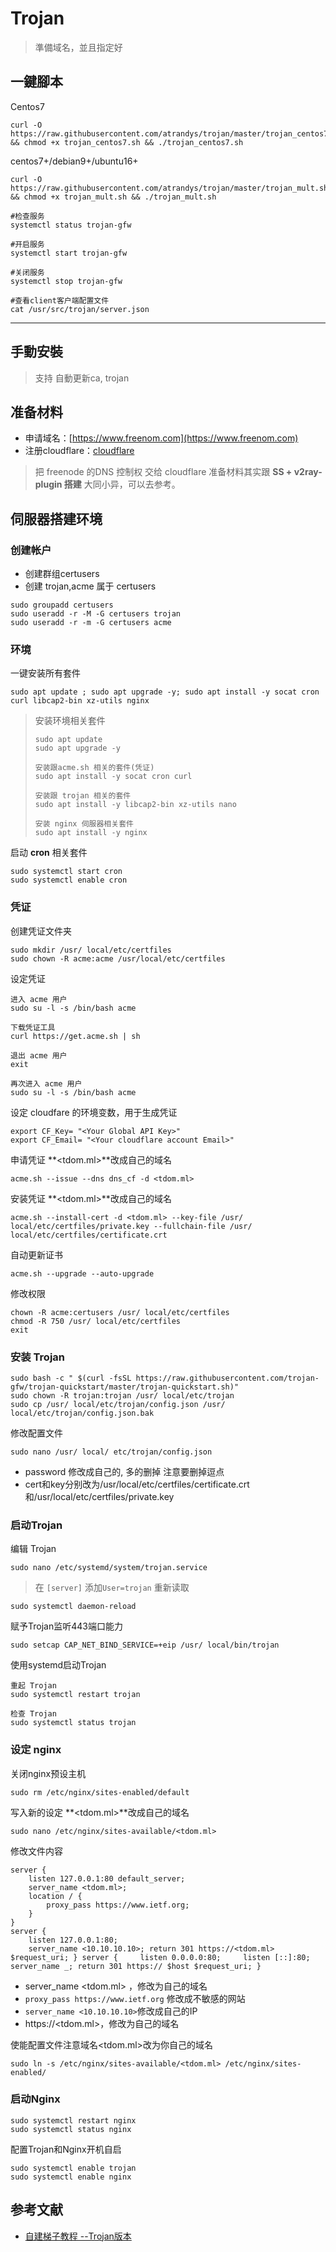 # Trojan
> 準備域名，並且指定好

## 一鍵腳本
Centos7
```
curl -O https://raw.githubusercontent.com/atrandys/trojan/master/trojan_centos7.sh && chmod +x trojan_centos7.sh && ./trojan_centos7.sh
```

centos7+/debian9+/ubuntu16+
```
curl -O https://raw.githubusercontent.com/atrandys/trojan/master/trojan_mult.sh && chmod +x trojan_mult.sh && ./trojan_mult.sh
```

```
#检查服务
systemctl status trojan-gfw

#开启服务
systemctl start trojan-gfw

#关闭服务
systemctl stop trojan-gfw

#查看client客户端配置文件
cat /usr/src/trojan/server.json
```

---
## 手動安裝
> 支持 自動更新ca, trojan
## 准备材料
* 申请域名：[https://www.freenom.com](https://www.freenom.com)
* 注册cloudflare：[cloudflare](cloudflare)
> 把 freenode 的DNS 控制权 交给 cloudflare
> 准备材料其实跟 **SS + v2ray-plugin 搭建** 大同小异，可以去参考。

## 伺服器搭建环境
### 创建帐户
* 创建群组certusers
* 创建 trojan,acme 属于 certusers
```
sudo groupadd certusers
sudo useradd -r -M -G certusers trojan
sudo useradd -r -m -G certusers acme
```

### 环境
一键安装所有套件
```
sudo apt update ; sudo apt upgrade -y; sudo apt install -y socat cron curl libcap2-bin xz-utils nginx
```

> 安装环境相关套件
> ```
> sudo apt update
> sudo apt upgrade -y
> 
> 安装跟acme.sh 相关的套件(凭证)
> sudo apt install -y socat cron curl
> 
> 安装跟 trojan 相关的套件
> sudo apt install -y libcap2-bin xz-utils nano
> 
> 安装 nginx 伺服器相关套件
> sudo apt install -y nginx
> ```

启动 **cron** 相关套件
```
sudo systemctl start cron
sudo systemctl enable cron
```

### 凭证
创建凭证文件夹
```
sudo mkdir /usr/ local/etc/certfiles 
sudo chown -R acme:acme /usr/local/etc/certfiles
```

设定凭证
```
进入 acme 用户
sudo su -l -s /bin/bash acme

下载凭证工具
curl https://get.acme.sh | sh 

退出 acme 用户
exit

再次进入 acme 用户
sudo su -l -s /bin/bash acme
```

设定 cloudfare 的环境变数，用于生成凭证
```
export CF_Key= "<Your Global API Key>" 
export CF_Email= "<Your cloudflare account Email>"
```

申请凭证 **<tdom.ml>**改成自己的域名
```
acme.sh --issue --dns dns_cf -d <tdom.ml>
```

安装凭证 **<tdom.ml>**改成自己的域名
```
acme.sh --install-cert -d <tdom.ml> --key-file /usr/ local/etc/certfiles/private.key --fullchain-file /usr/ local/etc/certfiles/certificate.crt
```
自动更新证书
```
acme.sh --upgrade --auto-upgrade
```

修改权限
```
chown -R acme:certusers /usr/ local/etc/certfiles 
chmod -R 750 /usr/ local/etc/certfiles 
exit
```
### 安装 Trojan
```
sudo bash -c " $(curl -fsSL https://raw.githubusercontent.com/trojan-gfw/trojan-quickstart/master/trojan-quickstart.sh)"
sudo chown -R trojan:trojan /usr/ local/etc/trojan 
sudo cp /usr/ local/etc/trojan/config.json /usr/ local/etc/trojan/config.json.bak 
```
修改配置文件
```
sudo nano /usr/ local/ etc/trojan/config.json
```
* password 修改成自己的, 多的删掉 注意要删掉逗点
* cert和key分别改为/usr/local/etc/certfiles/certificate.crt和/usr/local/etc/certfiles/private.key

### 启动Trojan
编辑 Trojan
```
sudo nano /etc/systemd/system/trojan.service
```
> 在 `[server]` 添加`User=trojan`
重新读取
```
sudo systemctl daemon-reload
```
赋予Trojan监听443端口能力
```
sudo setcap CAP_NET_BIND_SERVICE=+eip /usr/ local/bin/trojan
```

使用systemd启动Trojan

```
重起 Trojan
sudo systemctl restart trojan 

检查 Trojan
sudo systemctl status trojan
```

### 设定 nginx
关闭nginx预设主机

```
sudo rm /etc/nginx/sites-enabled/default
```

写入新的设定 **<tdom.ml>**改成自己的域名

```
sudo nano /etc/nginx/sites-available/<tdom.ml>
```

修改文件内容

```
server { 
    listen 127.0.0.1:80 default_server; 
    server_name <tdom.ml>; 
    location / { 
        proxy_pass https://www.ietf.org; 
    } 
} 
server { 
    listen 127.0.0.1:80; 
    server_name <10.10.10.10>; return 301 https://<tdom.ml> $request_uri; } server {     listen 0.0.0.0:80;     listen [::]:80;     server_name _; return 301 https:// $host $request_uri; }
```

* server_name <tdom.ml> ，修改为自己的域名
* `proxy_pass https://www.ietf.org` 修改成不敏感的网站
* `server_name <10.10.10.10>`修改成自己的IP
* https://<tdom.ml>，修改为自己的域名

使能配置文件注意域名<tdom.ml>改为你自己的域名

```
sudo ln -s /etc/nginx/sites-available/<tdom.ml> /etc/nginx/sites-enabled/
```

### 启动Nginx

```
sudo systemctl restart nginx 
sudo systemctl status nginx
```

配置Trojan和Nginx开机自启
```
sudo systemctl enable trojan 
sudo systemctl enable nginx
```

## 参考文献
* [自建梯子教程 --Trojan版本](https://www.cnblogs.com/z45281625/p/11738850.html)